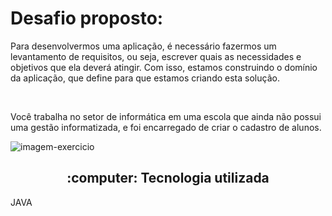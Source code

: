 <h1>Desafio proposto:</h1>

<p>Para desenvolvermos uma aplicação, é necessário fazermos um levantamento de requisitos, ou seja, escrever quais as necessidades e objetivos que ela deverá atingir. Com isso, estamos construindo o domínio da aplicação, que define para que estamos criando esta solução.</p>
<br>
<p>Você trabalha no setor de informática em uma escola que ainda não possui uma gestão informatizada, e foi encarregado de criar o cadastro de alunos.</p>
<img src="https://user-images.githubusercontent.com/115639983/198163131-7277e6e0-967c-41be-abb2-bfcd4fe0f889.jpg" alt="imagem-exercicio">
<h2 align="center"> :computer: Tecnologia utilizada </h2>
<p>JAVA</p>
<br>
